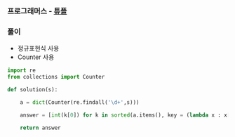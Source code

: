 ### 프로그래머스 - [튜플](https://programmers.co.kr/learn/courses/30/lessons/64065)

### 풀이

* 정규표현식 사용
* Counter 사용

```Python
import re
from collections import Counter

def solution(s):

    a = dict(Counter(re.findall('\d+',s)))

    answer = [int(k[0]) for k in sorted(a.items(), key = (lambda x : x[1]), reverse = True)]

    return answer
```

